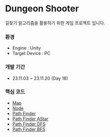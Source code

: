 # Dungeon Shooter
길찾기 알고리즘을 활용하기 위한 게임 프로젝트 입니다.
### 환경
- Engine : Unity
- Target Device : PC
### 개발 기간
- 23.11.03 ~ 23.11.20 (Day 18)
### 핵심 코드
- [Map](https://github.com/lArc244785/TopdownShooter/blob/main/Assets/01.Scripts/PathFinders/Map.cs)
- [Node](https://github.com/lArc244785/TopdownShooter/blob/main/Assets/01.Scripts/PathFinders/Node.cs)
- [Path Finder](https://github.com/lArc244785/TopdownShooter/blob/main/Assets/01.Scripts/PathFinders/PathFinder.cs)
- [Path Finder AStar](https://github.com/lArc244785/TopdownShooter/blob/main/Assets/01.Scripts/PathFinders/PathFinderAStar.cs)
- [Path Finder DFS](https://github.com/lArc244785/TopdownShooter/blob/main/Assets/01.Scripts/PathFinders/PathFinderDFS.cs)
- [Path Finder BFS](https://github.com/lArc244785/TopdownShooter/blob/main/Assets/01.Scripts/PathFinders/PathFinderBFS.cs)
